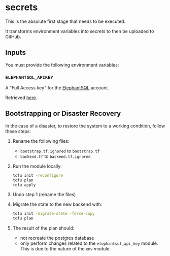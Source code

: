 # secrets

This is the absolute first stage that needs to be executed.

It transforms environment variables into secrets to then be uploaded to GitHub.

## Inputs

You must provide the following environment variables:

### `ELEPHANTSQL_APIKEY`

A "Full Access key" for the [ElephantSQL](https://www.elephantsql.com/) account.

Retrieved [here](https://customer.elephantsql.com/apikeys).

## Bootstrapping or Disaster Recovery

In the case of a disaster, to restore the system to a working condition,
 follow these steps:

1. Rename the following files:
    - `bootstrap.tf.ignored` to `bootstrap.tf`
    - `backend.tf` to `backend.tf.ignored`
1. Run the module locally:

    ```bash
    tofu init -reconfigure
    tofu plan
    tofu apply
    ```

1. Undo step 1 (rename the files)
1. Migrate the state to the new backend with:

    ```bash
    tofu init -migrate-state -force-copy
    tofu plan
    ```

1. The result of the plan should:
    - not recreate the postgres database
    - only perform changes related to the `elephantsql_api_key` module.
     This is due to the nature of the `env` module.
